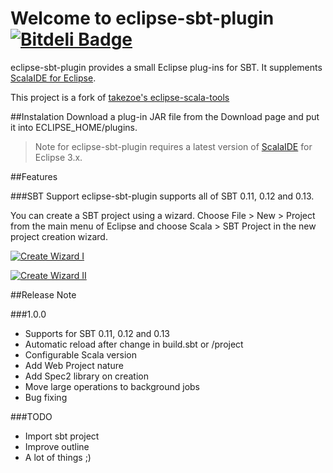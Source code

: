 Welcome to eclipse-sbt-plugin [![Bitdeli Badge](https://d2weczhvl823v0.cloudfront.net/Jarlakxen/eclipse-sbt-plugin/trend.png)](https://bitdeli.com/free "Bitdeli Badge")
==================
eclipse-sbt-plugin provides a small Eclipse plug-ins for SBT. It supplements [ScalaIDE for Eclipse](http://scala-ide.org/).

This project is a fork of [takezoe's eclipse-scala-tools](https://bitbucket.org/takezoe/eclipse-scala-tools/)

##Instalation
Download a plug-in JAR file from the Download page and put it into ECLIPSE_HOME/plugins.

> Note for eclipse-sbt-plugin requires a latest version of [ScalaIDE](http://scala-ide.org/) for Eclipse 3.x.

##Features

###SBT Support
eclipse-sbt-plugin supports all of SBT 0.11, 0.12 and 0.13.

You can create a SBT project using a wizard. Choose File > New > Project from the main menu of Eclipse and choose Scala > SBT Project in the new project creation wizard.

[![Create Wizard I](http://i.imgur.com/NW6z9MP.png)](https://github.com/Jarlakxen/eclipse-sbt-plugin)

[![Create Wizard II](http://i.imgur.com/z1J9HbX.png)](https://github.com/Jarlakxen/eclipse-sbt-plugin)

##Release Note

###1.0.0
+ Supports for SBT 0.11, 0.12 and 0.13
+ Automatic reload after change in build.sbt or /project
+ Configurable Scala version
+ Add Web Project nature
+ Add Spec2 library on creation
+ Move large operations to background jobs
+ Bug fixing

###TODO
+ Import sbt project
+ Improve outline
+ A lot of things ;)